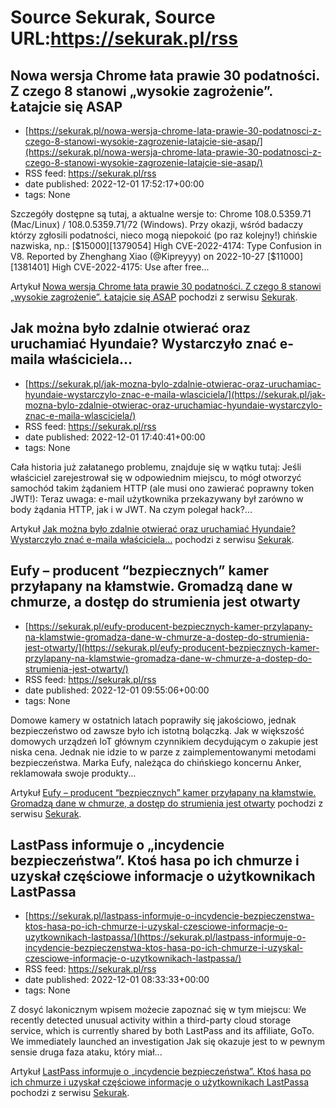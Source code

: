 # Source Sekurak, Source URL:https://sekurak.pl/rss

## Nowa wersja Chrome łata prawie 30 podatności. Z czego 8 stanowi „wysokie zagrożenie”. Łatajcie się ASAP
 - [https://sekurak.pl/nowa-wersja-chrome-lata-prawie-30-podatnosci-z-czego-8-stanowi-wysokie-zagrozenie-latajcie-sie-asap/](https://sekurak.pl/nowa-wersja-chrome-lata-prawie-30-podatnosci-z-czego-8-stanowi-wysokie-zagrozenie-latajcie-sie-asap/)
 - RSS feed: https://sekurak.pl/rss
 - date published: 2022-12-01 17:52:17+00:00
 - tags: None

<p>Szczegóły dostępne są tutaj, a aktualne wersje to: Chrome 108.0.5359.71 (Mac/Linux) / 108.0.5359.71/72 (Windows). Przy okazji, wśród badaczy którzy zgłosili podatności, nieco mogą niepokoić (po raz kolejny!) chińskie nazwiska, np.: [$15000][1379054] High CVE-2022-4174: Type Confusion in V8. Reported by Zhenghang Xiao (@Kipreyyy) on 2022-10-27 [$11000][1381401] High CVE-2022-4175: Use after free...</p>
<p>Artykuł <a href="https://sekurak.pl/nowa-wersja-chrome-lata-prawie-30-podatnosci-z-czego-8-stanowi-wysokie-zagrozenie-latajcie-sie-asap/" rel="nofollow">Nowa wersja Chrome łata prawie 30 podatności. Z czego 8 stanowi &#8222;wysokie zagrożenie&#8221;. Łatajcie się ASAP</a> pochodzi z serwisu <a href="https://sekurak.pl" rel="nofollow">Sekurak</a>.</p>

## Jak można było zdalnie otwierać oraz uruchamiać Hyundaie? Wystarczyło znać e-maila właściciela…
 - [https://sekurak.pl/jak-mozna-bylo-zdalnie-otwierac-oraz-uruchamiac-hyundaie-wystarczylo-znac-e-maila-wlasciciela/](https://sekurak.pl/jak-mozna-bylo-zdalnie-otwierac-oraz-uruchamiac-hyundaie-wystarczylo-znac-e-maila-wlasciciela/)
 - RSS feed: https://sekurak.pl/rss
 - date published: 2022-12-01 17:40:41+00:00
 - tags: None

<p>Cała historia już załatanego problemu, znajduje się w wątku tutaj: Jeśli właściciel zarejestrował się w odpowiednim miejscu, to mógł otworzyć samochód takim żądaniem HTTP (ale musi ono zawierać poprawny token JWT!): Teraz uwaga: e-mail użytkownika przekazywany był zarówno w body żądania HTTP, jak i w JWT. Na czym polegał hack?...</p>
<p>Artykuł <a href="https://sekurak.pl/jak-mozna-bylo-zdalnie-otwierac-oraz-uruchamiac-hyundaie-wystarczylo-znac-e-maila-wlasciciela/" rel="nofollow">Jak można było zdalnie otwierać oraz uruchamiać Hyundaie? Wystarczyło znać e-maila właściciela&#8230;</a> pochodzi z serwisu <a href="https://sekurak.pl" rel="nofollow">Sekurak</a>.</p>

## Eufy – producent “bezpiecznych” kamer przyłapany na kłamstwie. Gromadzą dane w chmurze, a dostęp do strumienia jest otwarty
 - [https://sekurak.pl/eufy-producent-bezpiecznych-kamer-przylapany-na-klamstwie-gromadza-dane-w-chmurze-a-dostep-do-strumienia-jest-otwarty/](https://sekurak.pl/eufy-producent-bezpiecznych-kamer-przylapany-na-klamstwie-gromadza-dane-w-chmurze-a-dostep-do-strumienia-jest-otwarty/)
 - RSS feed: https://sekurak.pl/rss
 - date published: 2022-12-01 09:55:06+00:00
 - tags: None

<p>Domowe kamery w ostatnich latach poprawiły się jakościowo, jednak bezpieczeństwo od zawsze było ich istotną bolączką. Jak w większość domowych urządzeń IoT głównym czynnikiem decydującym o zakupie jest niska cena. Jednak nie idzie to w parze z zaimplementowanymi metodami bezpieczeństwa. Marka Eufy, należąca do chińskiego koncernu Anker, reklamowała swoje produkty...</p>
<p>Artykuł <a href="https://sekurak.pl/eufy-producent-bezpiecznych-kamer-przylapany-na-klamstwie-gromadza-dane-w-chmurze-a-dostep-do-strumienia-jest-otwarty/" rel="nofollow">Eufy &#8211; producent “bezpiecznych” kamer przyłapany na kłamstwie. Gromadzą dane w chmurze, a dostęp do strumienia jest otwarty</a> pochodzi z serwisu <a href="https://sekurak.pl" rel="nofollow">Sekurak</a>.</p>

## LastPass informuje o „incydencie bezpieczeństwa”.  Ktoś hasa po ich chmurze i uzyskał częściowe informacje o użytkownikach LastPassa
 - [https://sekurak.pl/lastpass-informuje-o-incydencie-bezpieczenstwa-ktos-hasa-po-ich-chmurze-i-uzyskal-czesciowe-informacje-o-uzytkownikach-lastpassa/](https://sekurak.pl/lastpass-informuje-o-incydencie-bezpieczenstwa-ktos-hasa-po-ich-chmurze-i-uzyskal-czesciowe-informacje-o-uzytkownikach-lastpassa/)
 - RSS feed: https://sekurak.pl/rss
 - date published: 2022-12-01 08:33:33+00:00
 - tags: None

<p>Z dosyć lakonicznym wpisem możecie zapoznać się w tym miejscu: We recently detected unusual activity within a third-party cloud storage service, which is currently shared by both LastPass and its affiliate, GoTo. We immediately launched an investigation Jak się okazuje jest to w pewnym sensie druga faza ataku, który miał...</p>
<p>Artykuł <a href="https://sekurak.pl/lastpass-informuje-o-incydencie-bezpieczenstwa-ktos-hasa-po-ich-chmurze-i-uzyskal-czesciowe-informacje-o-uzytkownikach-lastpassa/" rel="nofollow">LastPass informuje o &#8222;incydencie bezpieczeństwa&#8221;.  Ktoś hasa po ich chmurze i uzyskał częściowe informacje o użytkownikach LastPassa</a> pochodzi z serwisu <a href="https://sekurak.pl" rel="nofollow">Sekurak</a>.</p>
